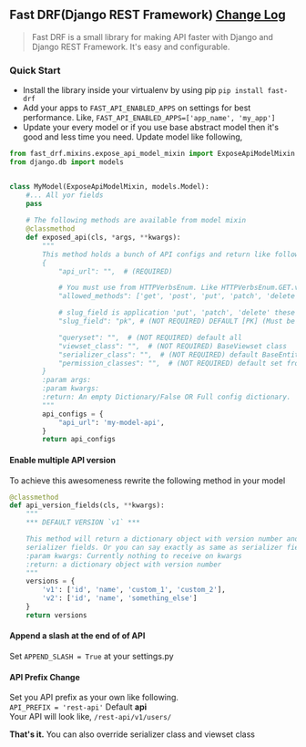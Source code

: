 ## Fast DRF(Django REST Framework) [Change Log](https://github.com/iashraful/fast-drf/blob/master/CHANGELOG.md)
> Fast DRF is a small library for making API faster with Django and Django REST Framework.
It's easy and configurable.


### Quick Start
* Install the library inside your  virtualenv by using pip `pip install fast-drf`
* Add your apps to `FAST_API_ENABLED_APPS` on settings for best performance. Like, `FAST_API_ENABLED_APPS=['app_name', 'my_app']`
* Update your every model or if you use base abstract model then it's good and less time you need. Update model like following,
```python
from fast_drf.mixins.expose_api_model_mixin import ExposeApiModelMixin
from django.db import models


class MyModel(ExposeApiModelMixin, models.Model):
    #... All yor fields
    pass
    
    # The following methods are available from model mixin
    @classmethod
    def exposed_api(cls, *args, **kwargs):
        """
        This method holds a bunch of API configs and return like following...
        {
            "api_url": "",  # (REQUIRED)

            # You must use from HTTPVerbsEnum. Like HTTPVerbsEnum.GET.value, HTTPVerbsEnum.POST.value
            "allowed_methods": ['get', 'post', 'put', 'patch', 'delete'], # (NOT REQUIRED)

            # slug_field is application 'put', 'patch', 'delete' these methods
            "slug_field": "pk", # (NOT REQUIRED) DEFAULT [PK] (Must be model field, unique or primary key)

            "queryset": "",  # (NOT REQUIRED) default all
            "viewset_class": "",  # (NOT REQUIRED) BaseViewset class
            "serializer_class": "",  # (NOT REQUIRED) default BaseEntitySerializer
            "permission_classes": "",  # (NOT REQUIRED) default set from settings
        }
        :param args:
        :param kwargs:
        :return: An empty Dictionary/False OR Full config dictionary.
        """
        api_configs = {
            "api_url": 'my-model-api',
        }
        return api_configs

```

#### Enable multiple API version
To achieve this awesomeness rewrite the following method in your model
```python
@classmethod
def api_version_fields(cls, **kwargs):
    """
    *** DEFAULT VERSION `v1` ***

    This method will return a dictionary object with version number and fields name. Fields are similar like
    serializer fields. Or you can say exactly as same as serializer fields.
    :param kwargs: Currently nothing to receive on kwargs
    :return: a dictionary object with version number
    """
    versions = {
        'v1': ['id', 'name', 'custom_1', 'custom_2'],
        'v2': ['id', 'name', 'something_else']
    }
    return versions
```


#### Append a slash at the end of of API
Set `APPEND_SLASH = True` at your settings.py

#### API Prefix Change
Set you API prefix as your own like following.  
`API_PREFIX = 'rest-api'` Default  **api**  
Your API will look like, `/rest-api/v1/users/`


**That's it.** You can also override serializer class and viewset class
